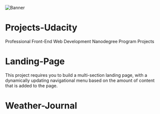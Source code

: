 ![Banner](https://courseclub.me/wp-content/uploads/2018/08/65656.jpg)

# Projects-Udacity
 Professional Front-End Web Development Nanodegree Program Projects
 
# Landing-Page
 This project requires you to build a multi-section landing page, with a dynamically updating 
 navigational menu based on the amount of content that is added to the page.


# Weather-Journal

